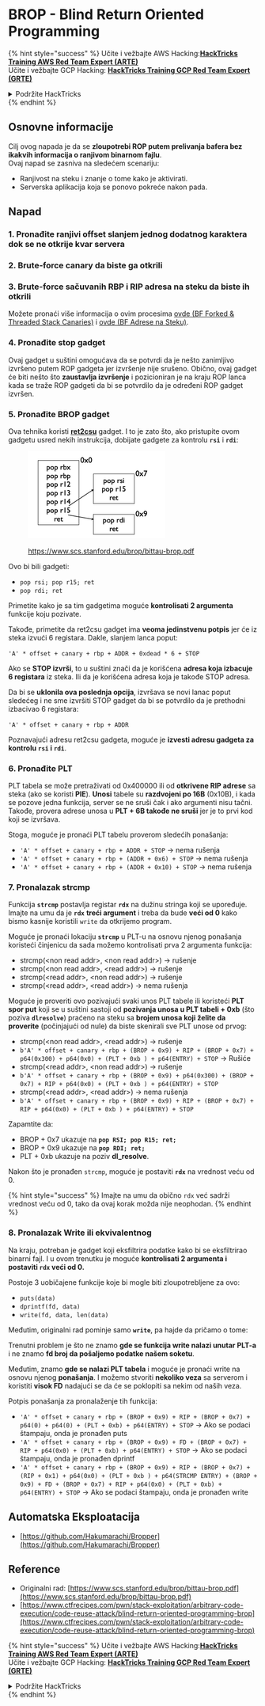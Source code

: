 # BROP - Blind Return Oriented Programming

{% hint style="success" %}
Učite i vežbajte AWS Hacking:<img src="../../.gitbook/assets/arte.png" alt="" data-size="line">[**HackTricks Training AWS Red Team Expert (ARTE)**](https://training.hacktricks.xyz/courses/arte)<img src="../../.gitbook/assets/arte.png" alt="" data-size="line">\
Učite i vežbajte GCP Hacking: <img src="../../.gitbook/assets/grte.png" alt="" data-size="line">[**HackTricks Training GCP Red Team Expert (GRTE)**<img src="../../.gitbook/assets/grte.png" alt="" data-size="line">](https://training.hacktricks.xyz/courses/grte)

<details>

<summary>Podržite HackTricks</summary>

* Proverite [**planove pretplate**](https://github.com/sponsors/carlospolop)!
* **Pridružite se** 💬 [**Discord grupi**](https://discord.gg/hRep4RUj7f) ili [**telegram grupi**](https://t.me/peass) ili **pratite** nas na **Twitteru** 🐦 [**@hacktricks\_live**](https://twitter.com/hacktricks\_live)**.**
* **Podelite hakerske trikove slanjem PR-ova na** [**HackTricks**](https://github.com/carlospolop/hacktricks) i [**HackTricks Cloud**](https://github.com/carlospolop/hacktricks-cloud) github repozitorijume.

</details>
{% endhint %}

## Osnovne informacije

Cilj ovog napada je da se **zloupotrebi ROP putem prelivanja bafera bez ikakvih informacija o ranjivom binarnom fajlu**.\
Ovaj napad se zasniva na sledećem scenariju:

* Ranjivost na steku i znanje o tome kako je aktivirati.
* Serverska aplikacija koja se ponovo pokreće nakon pada.

## Napad

### **1. Pronađite ranjivi offset** slanjem jednog dodatnog karaktera dok se ne otkrije kvar servera

### **2. Brute-force canary** da biste ga otkrili

### **3. Brute-force sačuvanih RBP i RIP** adresa na steku da biste ih otkrili

Možete pronaći više informacija o ovim procesima [ovde (BF Forked & Threaded Stack Canaries)](../common-binary-protections-and-bypasses/stack-canaries/bf-forked-stack-canaries.md) i [ovde (BF Adrese na Steku)](../common-binary-protections-and-bypasses/pie/bypassing-canary-and-pie.md).

### **4. Pronađite stop gadget**

Ovaj gadget u suštini omogućava da se potvrdi da je nešto zanimljivo izvršeno putem ROP gadgeta jer izvršenje nije srušeno. Obično, ovaj gadget će biti nešto što **zaustavlja izvršenje** i pozicioniran je na kraju ROP lanca kada se traže ROP gadgeti da bi se potvrdilo da je određeni ROP gadget izvršen.

### **5. Pronađite BROP gadget**

Ova tehnika koristi [**ret2csu**](ret2csu.md) gadget. I to je zato što, ako pristupite ovom gadgetu usred nekih instrukcija, dobijate gadgete za kontrolu **`rsi`** i **`rdi`**:

<figure><img src="../../.gitbook/assets/image (1) (1) (1) (1) (1) (1) (1).png" alt="" width="278"><figcaption><p><a href="https://www.scs.stanford.edu/brop/bittau-brop.pdf">https://www.scs.stanford.edu/brop/bittau-brop.pdf</a></p></figcaption></figure>

Ovo bi bili gadgeti:

* `pop rsi; pop r15; ret`
* `pop rdi; ret`

Primetite kako je sa tim gadgetima moguće **kontrolisati 2 argumenta** funkcije koju pozivate.

Takođe, primetite da ret2csu gadget ima **veoma jedinstvenu potpis** jer će iz steka izvući 6 registara. Dakle, slanjem lanca poput:

`'A' * offset + canary + rbp + ADDR + 0xdead * 6 + STOP`

Ako se **STOP izvrši**, to u suštini znači da je korišćena **adresa koja izbacuje 6 registara** iz steka. Ili da je korišćena adresa koja je takođe STOP adresa.

Da bi se **uklonila ova poslednja opcija**, izvršava se novi lanac poput sledećeg i ne sme izvršiti STOP gadget da bi se potvrdilo da je prethodni izbacivao 6 registara:

`'A' * offset + canary + rbp + ADDR`

Poznavajući adresu ret2csu gadgeta, moguće je **izvesti adresu gadgeta za kontrolu `rsi` i `rdi`**.

### 6. Pronađite PLT

PLT tabela se može pretraživati od 0x400000 ili od **otkrivene RIP adrese** sa steka (ako se koristi **PIE**). **Unosi** tabele su **razdvojeni po 16B** (0x10B), i kada se pozove jedna funkcija, server se ne sruši čak i ako argumenti nisu tačni. Takođe, provera adrese unosa u **PLT + 6B takođe ne sruši** jer je to prvi kod koji se izvršava.

Stoga, moguće je pronaći PLT tabelu proverom sledećih ponašanja:

* `'A' * offset + canary + rbp + ADDR + STOP` -> nema rušenja
* `'A' * offset + canary + rbp + (ADDR + 0x6) + STOP` -> nema rušenja
* `'A' * offset + canary + rbp + (ADDR + 0x10) + STOP` -> nema rušenja

### 7. Pronalazak strcmp

Funkcija **`strcmp`** postavlja registar **`rdx`** na dužinu stringa koji se upoređuje. Imajte na umu da je **`rdx`** **treći argument** i treba da bude **veći od 0** kako bismo kasnije koristili `write` da otkrijemo program.

Moguće je pronaći lokaciju **`strcmp`** u PLT-u na osnovu njenog ponašanja koristeći činjenicu da sada možemo kontrolisati prva 2 argumenta funkcija:

* strcmp(\<non read addr>, \<non read addr>) -> rušenje
* strcmp(\<non read addr>, \<read addr>) -> rušenje
* strcmp(\<read addr>, \<non read addr>) -> rušenje
* strcmp(\<read addr>, \<read addr>) -> nema rušenja

Moguće je proveriti ovo pozivajući svaki unos PLT tabele ili koristeći **PLT spor put** koji se u suštini sastoji od **pozivanja unosa u PLT tabeli + 0xb** (što poziva **`dlresolve`**) praćeno na steku sa **brojem unosa koji želite da proverite** (počinjajući od nule) da biste skenirali sve PLT unose od prvog:

* strcmp(\<non read addr>, \<read addr>) -> rušenje
* `b'A' * offset + canary + rbp + (BROP + 0x9) + RIP + (BROP + 0x7) + p64(0x300) + p64(0x0) + (PLT + 0xb ) + p64(ENTRY) + STOP` -> Rušiće
* strcmp(\<read addr>, \<non read addr>) -> rušenje
* `b'A' * offset + canary + rbp + (BROP + 0x9) + p64(0x300) + (BROP + 0x7) + RIP + p64(0x0) + (PLT + 0xb ) + p64(ENTRY) + STOP`
* strcmp(\<read addr>, \<read addr>) -> nema rušenja
* `b'A' * offset + canary + rbp + (BROP + 0x9) + RIP + (BROP + 0x7) + RIP + p64(0x0) + (PLT + 0xb ) + p64(ENTRY) + STOP`

Zapamtite da:

* BROP + 0x7 ukazuje na **`pop RSI; pop R15; ret;`**
* BROP + 0x9 ukazuje na **`pop RDI; ret;`**
* PLT + 0xb ukazuje na poziv **dl\_resolve**.

Nakon što je pronađen `strcmp`, moguće je postaviti **`rdx`** na vrednost veću od 0.

{% hint style="success" %}
Imajte na umu da obično `rdx` već sadrži vrednost veću od 0, tako da ovaj korak možda nije neophodan.
{% endhint %}

### 8. Pronalazak Write ili ekvivalentnog

Na kraju, potreban je gadget koji eksfiltrira podatke kako bi se eksfiltrirao binarni fajl. I u ovom trenutku je moguće **kontrolisati 2 argumenta i postaviti `rdx` veći od 0.**

Postoje 3 uobičajene funkcije koje bi mogle biti zloupotrebljene za ovo:

* `puts(data)`
* `dprintf(fd, data)`
* `write(fd, data, len(data)`

Međutim, originalni rad pominje samo **`write`**, pa hajde da pričamo o tome:

Trenutni problem je što ne znamo **gde se funkcija write nalazi unutar PLT-a** i ne znamo **fd broj da pošaljemo podatke našem soketu**.

Međutim, znamo **gde se nalazi PLT tabela** i moguće je pronaći write na osnovu njenog **ponašanja**. I možemo stvoriti **nekoliko veza** sa serverom i koristiti **visok FD** nadajući se da će se poklopiti sa nekim od naših veza.

Potpis ponašanja za pronalaženje tih funkcija:

* `'A' * offset + canary + rbp + (BROP + 0x9) + RIP + (BROP + 0x7) + p64(0) + p64(0) + (PLT + 0xb) + p64(ENTRY) + STOP` -> Ako se podaci štampaju, onda je pronađen puts
* `'A' * offset + canary + rbp + (BROP + 0x9) + FD + (BROP + 0x7) + RIP + p64(0x0) + (PLT + 0xb) + p64(ENTRY) + STOP` -> Ako se podaci štampaju, onda je pronađen dprintf
* `'A' * offset + canary + rbp + (BROP + 0x9) + RIP + (BROP + 0x7) + (RIP + 0x1) + p64(0x0) + (PLT + 0xb ) + p64(STRCMP ENTRY) + (BROP + 0x9) + FD + (BROP + 0x7) + RIP + p64(0x0) + (PLT + 0xb) + p64(ENTRY) + STOP` -> Ako se podaci štampaju, onda je pronađen write

## Automatska Eksploatacija

* [https://github.com/Hakumarachi/Bropper](https://github.com/Hakumarachi/Bropper)

## Reference

* Originalni rad: [https://www.scs.stanford.edu/brop/bittau-brop.pdf](https://www.scs.stanford.edu/brop/bittau-brop.pdf)
* [https://www.ctfrecipes.com/pwn/stack-exploitation/arbitrary-code-execution/code-reuse-attack/blind-return-oriented-programming-brop](https://www.ctfrecipes.com/pwn/stack-exploitation/arbitrary-code-execution/code-reuse-attack/blind-return-oriented-programming-brop)

{% hint style="success" %}
Učite i vežbajte AWS Hacking:<img src="../../.gitbook/assets/arte.png" alt="" data-size="line">[**HackTricks Training AWS Red Team Expert (ARTE)**](https://training.hacktricks.xyz/courses/arte)<img src="../../.gitbook/assets/arte.png" alt="" data-size="line">\
Učite i vežbajte GCP Hacking: <img src="../../.gitbook/assets/grte.png" alt="" data-size="line">[**HackTricks Training GCP Red Team Expert (GRTE)**<img src="../../.gitbook/assets/grte.png" alt="" data-size="line">](https://training.hacktricks.xyz/courses/grte)

<details>

<summary>Podržite HackTricks</summary>

* Proverite [**planove pretplate**](https://github.com/sponsors/carlospolop)!
* **Pridružite se** 💬 [**Discord grupi**](https://discord.gg/hRep4RUj7f) ili [**telegram grupi**](https://t.me/peass) ili **pratite** nas na **Twitteru** 🐦 [**@hacktricks\_live**](https://twitter.com/hacktricks\_live)**.**
* **Podelite hakerske trikove slanjem PR-ova na** [**HackTricks**](https://github.com/carlospolop/hacktricks) i [**HackTricks Cloud**](https://github.com/carlospolop/hacktricks-cloud) github repozitorijume.

</details>
{% endhint %}

